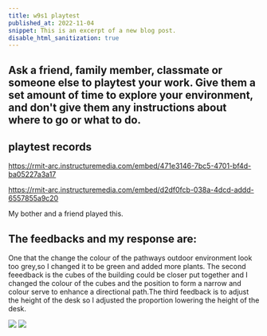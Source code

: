 ```yaml
---
title: w9s1 playtest
published_at: 2022-11-04
snippet: This is an excerpt of a new blog post.
disable_html_sanitization: true
---
```


## Ask a friend, family member, classmate or someone else to playtest your work. Give them a set amount of time to explore your environment, and don't give them any instructions about where to go or what to do.  

## playtest records


https://rmit-arc.instructuremedia.com/embed/471e3146-7bc5-4701-bf4d-ba05227a3a17

https://rmit-arc.instructuremedia.com/embed/d2df0fcb-038a-4dcd-addd-6557855a9c20


My bother and a friend played this.
 ## The feedbacks and my response are:
  One that the change the colour of the pathways outdoor environment look too grey,so I changed it to be green and added more plants. The second  feeedback is the cubes of the building could be closer put together and I changed the colour of the cubes and the position to form a narrow and colour serve to enhance a directional path.The third feedback is  to adjust the height of the desk so I adjusted the proportion lowering the height of the desk.


![ ](w9/b.png)
![ ](w9/a.png)
